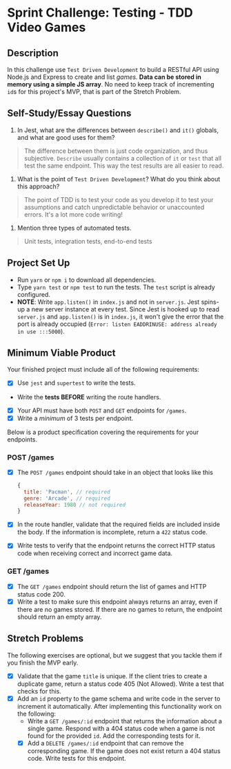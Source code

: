 # Sprint Challenge: Testing - TDD Video Games

## Description

In this challenge use `Test Driven Development` to build a RESTful API using Node.js and Express to create and list _games_. **Data can be stored in memory using a simple JS array**. No need to keep track of incrementing `id`s for this project's MVP, that is part of the Stretch Problem.

## Self-Study/Essay Questions

1. In Jest, what are the differences between `describe()` and `it()` globals, and what are good uses for them?

> The difference between them is just code organization, and thus subjective. `Describe` usually contains a collection of `it` or `test` that all test the same endpoint. This way the test results are all easier to read.

1. What is the point of `Test Driven Development`? What do you think about this approach?

> The point of TDD is to test your code as you develop it to test your assumptions and catch unpredictable behavior or unaccounted errors. It's a lot more code writing!

1. Mention three types of automated tests.

> Unit tests, integration tests, end-to-end tests

## Project Set Up

- Run `yarn` or `npm i` to download all dependencies.
- Type `yarn test` or `npm test` to run the tests. The `test` script is already configured.
- **NOTE**: Write `app.listen()` in `index.js` and not in `server.js`. Jest spins-up a new server instance at every test. Since Jest is hooked up to read `server.js` and `app.listen()` is in `index.js`, it won't give the error that the port is already occupied (`Error: listen EADDRINUSE: address already in use :::5000`).

## Minimum Viable Product

Your finished project must include all of the following requirements:

- [x] Use `jest` and `supertest` to write the tests.
- Write the **tests BEFORE** writing the route handlers.
- [x] Your API must have both `POST` and `GET` endpoints for `/games`.
- [x] Write a _minimum_ of 3 tests per endpoint.

Below is a product specification covering the requirements for your endpoints.

### POST /games

- [x] The `POST /games` endpoint should take in an object that looks like this

  ```js
  {
    title: 'Pacman', // required
    genre: 'Arcade', // required
    releaseYear: 1980 // not required
  }
  ```

- [x] In the route handler, validate that the required fields are included inside the body. If the information is incomplete, return a `422` status code.
- [x] Write tests to verify that the endpoint returns the correct HTTP status code when receiving correct and incorrect game data.

### GET /games

- [x] The `GET /games` endpoint should return the list of games and HTTP status code 200.
- [x] Write a test to make sure this endpoint always returns an array, even if there are no games stored. If there are no games to return, the endpoint should return an empty array.

## Stretch Problems

The following exercises are optional, but we suggest that you tackle them if you finish the MVP early.

- [x] Validate that the game `title` is unique. If the client tries to create a duplicate game, return a status code 405 (Not Allowed). Write a test that checks for this.
- [x] Add an `id` property to the game schema and write code in the server to increment it automatically. After implementing this functionality work on the following:
  - Write a `GET /games/:id` endpoint that returns the information about a single game. Respond with a 404 status code when a game is not found for the provided `id`. Add the corresponding tests for it.
  - [x] Add a `DELETE /games/:id` endpoint that can remove the corresponding game. If the game does not exist return a 404 status code. Write tests for this endpoint.

